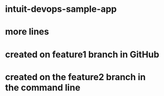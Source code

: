 # intuit-devops-sample-app
# more lines
# created on feature1 branch in GitHub
# created on the feature2 branch in the command line
